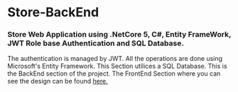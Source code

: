 # Store-BackEnd
### Store Web Application using .NetCore 5, C#, Entity FrameWork, JWT Role base Authentication and SQL Database. 

The authentication is managed by JWT. All the operations are done using Microsoft's Entity Framework. This Section utilices a SQL Database.
This is the BackEnd section of the project. The FrontEnd Section where you can see the design can be found [here.](https://github.com/misa301222/GameStore)
